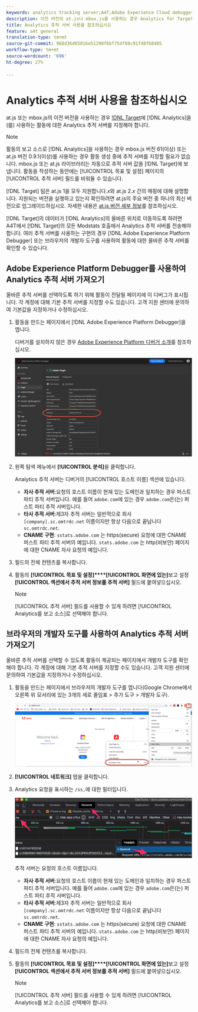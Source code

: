```yaml
---
keywords: analytics tracking server;A4T;Adobe Experience Cloud debugger;Adobe Experience Platform debugger;reporting source;developer tools
description: 이전 버전의 at.js나 mbox.js를 사용하는 경우 Analytics for Target(A4T)을 사용하는 활동용으로 Analytics 추적 서버를 지정해야 합니다.
title: Analytics 추적 서버 사용을 참조하십시오
feature: a4t general
translation-type: tm+mt
source-git-commit: 968d36d65016e51290f6bf754f69c91fd8f68405
workflow-type: tm+mt
source-wordcount: '696'
ht-degree: 27%

---
```



# Analytics 추적 서버 사용을 참조하십시오

at.js 또는 mbox.js의 이전 버전을 사용하는 경우 [!DNL Target](A4T)에 [!DNL Analytics]을(를) 사용하는 활동에 대한 Analytics 추적 서버를 지정해야 합니다.

>[!NOTE]
>
>활동의 보고 소스로 [!DNL Analytics]을 사용하는 경우 mbox.js 버전 61(이상) 또는 at.js 버전 0.9.1(이상)를 사용하는 경우 활동 생성 중에 추적 서버를 지정할 필요가 없습니다. mbox.js 또는 at.js 라이브러리는 자동으로 추적 서버 값을 [!DNL Target]에 보냅니다. 활동을 작성하는 동안에는 [!UICONTROL 목표 및 설정] 페이지의 [!UICONTROL 추적 서버] 필드를 비워둘 수 있습니다.
>
>[!DNL Target] 팀은 at.js 1을 모두 지원합니다.*x*&#x200B;와 at.js 2.*x* 간의 매핑에 대해 설명합니다. 지원되는 버전을 실행하고 있는지 확인하려면 at.js의 주요 버전 중 하나의 최신 버전으로 업그레이드하십시오. 자세한 내용은 [at.js 버전 세부 정보](/help/c-implementing-target/c-implementing-target-for-client-side-web/target-atjs-versions.md)를 참조하십시오.

[!DNL Target]의 데이터가 [!DNL Analytics]의 올바른 위치로 이동하도록 하려면 A4T에서 [!DNL Target]의 모든 Modstats 호출에서 Analytics 추적 서버를 전송해야 합니다. 여러 추적 서버를 사용하는 구현의 경우 [!DNL Adobe Experience Platform Debugger] 또는 브라우저의 개발자 도구를 사용하여 활동에 대한 올바른 추적 서버를 확인할 수 있습니다.

## Adobe Experience Platform Debugger를 사용하여 Analytics 추적 서버 가져오기

올바른 추적 서버를 선택하도록 하기 위해 활동이 전달될 페이지에 이 디버그가 표시됩니다. 각 계정에 대해 기본 추적 서버를 지정할 수도 있습니다. 고객 지원 센터에 문의하여 기본값을 지정하거나 수정하십시오.

1. 활동을 만드는 페이지에서 [!DNL Adobe Experience Platform Debugger]을 엽니다.

   디버거를 설치하지 않은 경우 [Adobe Experience Platform 디버거 소개](https://experienceleague.adobe.com/docs/platform-learn/tutorials/data-ingestion/web-sdk/introduction-to-the-experience-platform-debugger.html)를 참조하십시오.

   ![](assets/Screen_DebuggerTrackServ.png)

1. 왼쪽 탐색 메뉴에서 **[!UICONTROL 분석]**&#x200B;을 클릭합니다.

   Analytics 추적 서버는 디버거의 [!UICONTROL 호스트 이름] 섹션에 있습니다.

   * **자사 추적 서버**:요청의 호스트 이름이 현재 있는 도메인과 일치하는 경우 퍼스트 파티 추적 서버입니다. 예를 들어 `adobe.com`에 있는 경우 `adobe.com`은(는) 퍼스트 파티 추적 서버입니다.
   * **타사 추적 서버**:제3자 추적 서버는 일반적으로 회사  `[company].sc.omtrdc.net` 이름이지만 항상 다음으로 끝납니다 `sc.omtrdc.net`.
   * **CNAME 구현**: `sstats.adobe.com` 는 https(secure) 요청에 대한 CNAME 퍼스트 파티 추적 서버의 예입니다. `stats.adobe.com` 는 http(비보안) 페이지에 대한 CNAME 자사 요청의 예입니다.

1.  필드의 전체 컨텐츠를 복사합니다. 

1. 활동의 **[!UICONTROL 목표 및 설정]****[!UICONTROL 화면에 있는]**&#x200B;보고 설정&#x200B;**[!UICONTROL 섹션에서 추적 서버 정보를 추적 서버]** 필드에 붙여넣으십시오.

   >[!NOTE]
   >
   >[!UICONTROL 추적 서버] 필드를 사용할 수 있게 하려면 [!UICONTROL Analytics를 보고 소스]로 선택해야 합니다.

## 브라우저의 개발자 도구를 사용하여 Analytics 추적 서버 가져오기

올바른 추적 서버를 선택할 수 있도록 활동이 제공되는 페이지에서 개발자 도구를 확인해야 합니다. 각 계정에 대해 기본 추적 서버를 지정할 수도 있습니다. 고객 지원 센터에 문의하여 기본값을 지정하거나 수정하십시오.

1. 활동을 만드는 페이지에서 브라우저의 개발자 도구를 엽니다(Google Chrome에서 오른쪽 위 모서리에 있는 3개의 세로 줄임표 > 추가 도구 > 개발자 도구).

   ![Chrome 개발자 툴](/help/c-integrating-target-with-mac/a4t/assets/chrome-dev-tools.png)

1. **[!UICONTROL 네트워크]** 탭을 클릭합니다.

1. Analytics 요청을 표시하는 `/ss,`에 대한 필터입니다.

   ![/ss 검색을 사용한 Chrome 개발자 툴](/help/c-integrating-target-with-mac/a4t/assets/chrome-search.png)

   추적 서버는 요청의 호스트 이름입니다.

   * **자사 추적 서버**:요청의 호스트 이름이 현재 있는 도메인과 일치하는 경우 퍼스트 파티 추적 서버입니다. 예를 들어 `adobe.com`에 있는 경우 `adobe.com`은(는) 퍼스트 파티 추적 서버입니다.
   * **타사 추적 서버**:제3자 추적 서버는 일반적으로 회사  `[company].sc.omtrdc.net` 이름이지만 항상 다음으로 끝납니다 `sc.omtrdc.net`.
   * **CNAME 구현**: `sstats.adobe.com` 는 https(secure) 요청에 대한 CNAME 퍼스트 파티 추적 서버의 예입니다. `stats.adobe.com` 는 http(비보안) 페이지에 대한 CNAME 자사 요청의 예입니다.

1.  필드의 전체 컨텐츠를 복사합니다. 

1. 활동의 **[!UICONTROL 목표 및 설정]****[!UICONTROL 화면에 있는]**&#x200B;보고 설정&#x200B;**[!UICONTROL 섹션에서 추적 서버 정보를 추적 서버]** 필드에 붙여넣으십시오.

   >[!NOTE]
   >
   >[!UICONTROL 추적 서버] 필드를 사용할 수 있게 하려면 [!UICONTROL Analytics를 보고 소스]로 선택해야 합니다.

